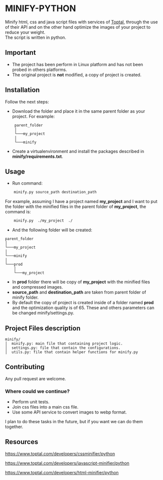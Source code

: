 # MINIFY-PYTHON
Minify html, css and java script files with services of <a href="https://www.toptal.com/">Toptal</a>,
through the use of their API and on the other hand optimize the images of your project to reduce your weight.
<br>
The script is written in python.

## Important
- The project has been perform in Linux platform and has not been probed in others platforms.
- The original project is <b>not</b> modified, a copy of project is created.

## Installation
Follow the next steps:
-  Download the folder and place it in the same parent folder as your project. For example: <br>
   ```
    parent_folder  
    │
    └───my_project
    │   
    └───minify
    ```
-  Create a virtualenvironment and install the packages described in <b>minify/requirements.txt</b>.

## Usage
- Run command:
```bash
    minify.py source_path destination_path
```
For example, assuming I have a project named <b>my_project</b> and I want to put the folder with the minified files
in the parent folder of <b>my_project</b>, the command is: <br>
```bash
    minify.py  ./my_project  ./
```
- And the following folder will be created: <br>
```
parent_folder  
│
└───my_project
│   
└───minify
│   
└───prod
    │   
    └───my_project
```
- In <b>prod</b> folder there will be copy of <b>my_project</b> with the minified files and compressed images.
- <b>source_path</b> and <b>destination_path</b> are taken from parent folder of minify folder. 
- By default the copy of project is created inside of a folder named <b>prod</b> and the optimization quality is of 65. These
and others parameters can be changed minify/settings.py.

## Project Files description
```
minify/
│  minify.py: main file that containing project logic.
│  settings.py: file that contain the configurations.
│  utils.py: file that contain helper functions for minify.py
```
## Contributing
Any pull request are welcome.

### Where could we continue?
- Perform unit tests.
- Join css files into a main css file.
- Use some API service to convert images to webp format.

I plan to do these tasks in the future, but if you want we can do them together.

## Resources

https://www.toptal.com/developers/cssminifier/python

https://www.toptal.com/developers/javascript-minifier/python

https://www.toptal.com/developers/html-minifier/python
